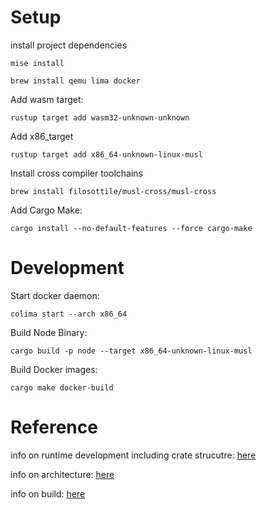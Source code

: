 # Setup

install project dependencies
```
mise install
```
```
brew install qemu lima docker
```

Add wasm target:
```
rustup target add wasm32-unknown-unknown
```

Add x86_target
```
rustup target add x86_64-unknown-linux-musl
```

Install cross compiler toolchains
```
brew install filosottile/musl-cross/musl-cross
```

Add Cargo Make:
```
cargo install --no-default-features --force cargo-make
```

# Development

Start docker daemon:
```
colima start --arch x86_64
```

Build Node Binary:
```
cargo build -p node --target x86_64-unknown-linux-musl
```

Build Docker images:
```
cargo make docker-build
```


# Reference
info on runtime development including crate strucutre: [here](https://docs.substrate.io/learn/runtime-development/)

info on architecture: [here](https://docs.substrate.io/learn/architecture/)

info on build: [here](https://docs.substrate.io/build/build-process/)